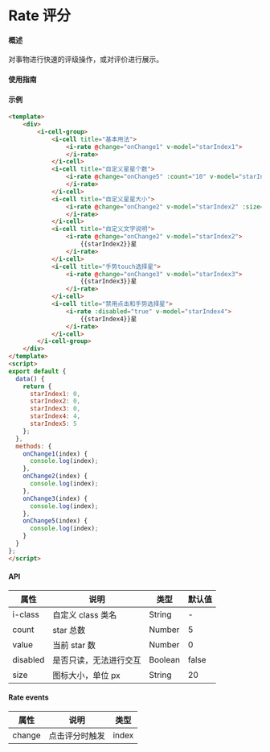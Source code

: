 # Rate 评分

#### 概述

对事物进行快速的评级操作，或对评价进行展示。

#### 使用指南

#### 示例

```html
<template>
    <div>
        <i-cell-group>
            <i-cell title="基本用法">
                <i-rate @change="onChange1" v-model="starIndex1">
                </i-rate>
            </i-cell>
            <i-cell title="自定义星星个数">
                <i-rate @change="onChange5" :count="10" v-model="starIndex5">
                </i-rate>
            </i-cell>
            <i-cell title="自定义星星大小">
                <i-rate @change="onChange2" v-model="starIndex2" :size="32">
                </i-rate>
            </i-cell>
            <i-cell title="自定义文字说明">
                <i-rate @change="onChange2" v-model="starIndex2">
                    {{starIndex2}}星
                </i-rate>
            </i-cell>
            <i-cell title="手势touch选择星">
                <i-rate @change="onChange3" v-model="starIndex3">
                    {{starIndex3}}星
                </i-rate>
            </i-cell>
            <i-cell title="禁用点击和手势选择星">
                <i-rate :disabled="true" v-model="starIndex4">
                    {{starIndex4}}星
                </i-rate>
            </i-cell>
        </i-cell-group>
    </div>
</template>
<script>
export default {
  data() {
    return {
      starIndex1: 0,
      starIndex2: 0,
      starIndex3: 0,
      starIndex4: 4,
      starIndex5: 5
    };
  },
  methods: {
    onChange1(index) {
      console.log(index);
    },
    onChange2(index) {
      console.log(index);
    },
    onChange3(index) {
      console.log(index);
    },
    onChange5(index) {
      console.log(index);
    }
  }
};
</script>

```

#### API

| 属性     | 说明                  | 类型    | 默认值 |
|----------|---------------------|---------|--------|
| i-class  | 自定义 class 类名     | String  | -      |
| count    | star 总数             | Number  | 5      |
| value    | 当前 star 数          | Number  | 0      |
| disabled | 是否只读，无法进行交互 | Boolean | false  |
| size     | 图标大小，单位 px      | String  | 20     |

#### Rate events

| 属性   | 说明           | 类型  |
|--------|--------------|-------|
| change | 点击评分时触发 | index |